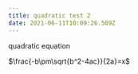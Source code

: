 ```yaml
---
title: quadratic test 2
date: 2021-06-11T10:09:26.509Z
---
```

quadratic equation 
$~~~~~~~~~~$

$\frac{-b\pm\sqrt{b^2-4ac}}{2a}=x$


